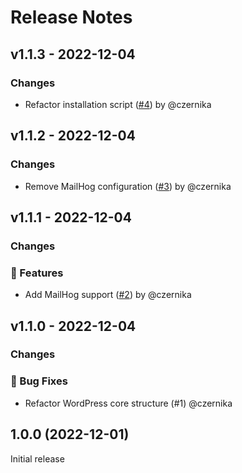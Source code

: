 # Release Notes

## v1.1.3 - 2022-12-04

### Changes

- Refactor installation script ([#4](https://github.com/czernika/wp-docker-dev/pull/4)) by @czernika

## v1.1.2 - 2022-12-04

### Changes

- Remove MailHog configuration ([#3](https://github.com/czernika/wp-docker-dev/pull/3)) by @czernika

## v1.1.1 - 2022-12-04

### Changes

### 🚀 Features

- Add MailHog support ([#2](https://github.com/$OWNER/$REPOSITORY/pull/2)) by @czernika

## v1.1.0 - 2022-12-04

### Changes

### 🐛 Bug Fixes

- Refactor WordPress core structure (#1) @czernika

## 1.0.0 (2022-12-01)

Initial release
